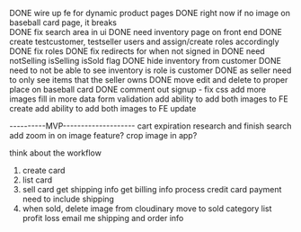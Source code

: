 DONE wire up fe for dynamic product pages
DONE right now if no image on baseball card page, it breaks\
DONE fix search area in ui
DONE need inventory page on front end
DONE create testcustomer, testseller users and assign/create roles accordingly
DONE fix roles
DONE fix redirects for when not signed in
DONE need notSelling isSelling isSold flag
DONE hide inventory from customer
DONE need to not be able to see inventory is role is customer
DONE as seller need to only see items that the seller owns
DONE move edit and delete to proper place on baseball card
DONE comment out signup - fix css
add more images
fill in more data
form validation
add ability to add both images to FE create
add ability to add both images to FE update



----------MVP--------------------
cart expiration
research and finish search 
add zoom in on image feature?
crop image in app?


think about the workflow
1. create card
1. list card
2. sell card
    get shipping info
    get billing info
    process credit card payment
    need to include shipping
3. when sold, 
    delete image from cloudinary
    move to sold category
    list profit loss
    email me shipping and order info

